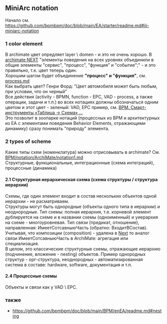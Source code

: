 ## MiniArc notation
Начало см. https://github.com/bpmbpm/doc/blob/main/EA/starter/readme.md#iii-miniarc-notation

### 1 color element
В archimate цвет опредляет layer \ domen - и это не очень хорошо. В [archimate NEXT](https://github.com/bpmbpm/doc/blob/main/BPM/notation/ArchiMate/readme.md#archimate-next-specification) "элементы поведения на всех уровнях объединили в общие элементы "сервис", "процесс", "функция" и "событие";" - и это правильно, т.е. цвет теперь один.    
Хорошим шагом будет объединение **"процесс" и "функция"**, см. [process.md](https://github.com/bpmbpm/doc/blob/main/METAMODEL/PROCESS/process.md)  
Как выбрать цвет?  Генри Форд: "Цвет автомобиля может быть любым, при условии, что он черный"  
Все действия (activity - BPMN, function - EPC, VAD - process, а также операции, задачи и т.п.) во всех нотациях должны обозначаться одним цветом и этот цвет - зеленый: VAD, EPC пример, см. [ВРМ. Смарт-инструменты «Таблица -> Схема» ...](https://habr.com/ru/articles/810851/)  
Это позволит в зоопарке нотаций (процессных из BPM и архитектурных из EA с элементами поведения Behavior Elements, отражающими динамику) сразу понимать "природу" элемента.  

### 2 types of scheme
Какие типы схем (номенклатура) можно отрисовывать в archimate? См. [BPM/notation/ArchiMate/notation1.md](https://github.com/bpmbpm/doc/blob/main/BPM/notation/ArchiMate/notation1.md)  
Структурные, функциональные, интеграционные (схема интеграций), процессные (динамика) 
#### 2.1 Структурная иерархическая схема (схема структуры / структура иерархии) 
Схемы, где один элемент входит в состав нескольких объектов одной иерархии - не расматриваем.  
Структуры могут быть однородные (объекты одного типа в иерархии) и неоднородные. 
Тип схемы: полная иерархия, т.е. корневой элемент дублируется на схеме и в названии схемы (одноименный) и уиерархия на схеме - многоуровневая. 
Тип связи (предикат, отношение), направленная: ИмеетСотсавныюЧасть (обратно: ВходитВСостав). Учитывая, что композиции (composition) - удалена в [Next](https://github.com/bpmbpm/doc/tree/main/BPM/notation/ArchiMate#archimate-next-specification) то аналог связи ИмеетСотсавныюЧасть в ArchiMate: агрегация или специализация.   
В целом, это классические структурные схемы, отражающие иерархию (подчинение, вложение - nesting) объектов. Пример однородных структур - орг-структура, неоднородных - автоматизированная система в составе: hardware, software, документация и т.п.

#### 2.4 Процессные схемы
Объекты и связи как у VAD \ EPC. 

### также
- https://github.com/bpmbpm/doc/blob/main/BPM/enEA/readme.md#nesting
  
